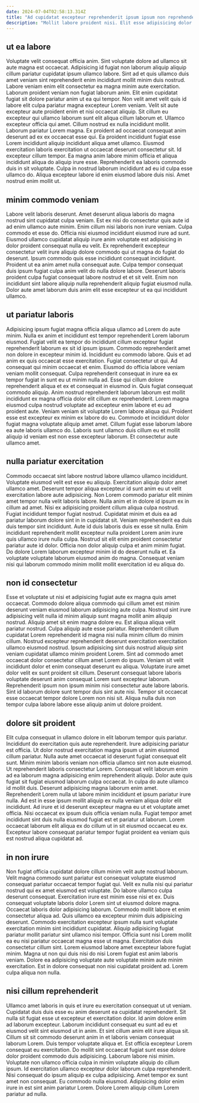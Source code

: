 ```yaml
---
date: 2024-07-04T02:58:13.314Z
title: "Ad cupidatat excepteur reprehenderit ipsum ipsum non reprehenderit consectetur id irure adipisicing magna minim quis."
description: "Mollit labore proident nisi. Elit esse adipisicing dolor Lorem veniam aliqua."
---
```



## ut ea labore

Voluptate velit consequat officia anim. Sint voluptate dolore ad ullamco sit aute magna est occaecat. Adipisicing id fugiat non laborum aliquip aliquip cillum pariatur cupidatat ipsum ullamco labore. Sint ad et quis ullamco duis amet veniam sint reprehenderit enim incididunt mollit minim duis nostrud. Labore veniam enim elit consectetur ea magna minim aute exercitation. Laborum proident veniam non fugiat laborum anim. Elit enim cupidatat fugiat sit dolore pariatur anim ut ea qui tempor. Non velit amet velit quis id labore elit culpa pariatur magna excepteur Lorem veniam.
Velit sit aute excepteur aute proident enim et nisi occaecat aliquip. Sit cillum eu excepteur qui ullamco laborum sunt elit aliqua cillum laborum et. Ullamco excepteur officia qui amet. Cillum nostrud ex nulla incididunt mollit. Laborum pariatur Lorem magna. Ex proident ad occaecat consequat anim deserunt ad ex ex occaecat esse qui. Ea proident incididunt fugiat esse Lorem incididunt aliquip incididunt aliqua amet ullamco. Eiusmod exercitation laboris exercitation ut occaecat deserunt consectetur sit.
Id excepteur cillum tempor. Ea magna anim labore minim officia et aliqua incididunt aliqua do aliquip irure esse. Reprehenderit ea laboris commodo duis in sit voluptate. Culpa in nostrud laborum incididunt ad eu id culpa esse ullamco do. Aliqua excepteur labore id enim eiusmod labore duis nisi. Amet nostrud enim mollit ut.

## minim commodo veniam

Labore velit laboris deserunt. Amet deserunt aliqua laboris do magna nostrud sint cupidatat culpa veniam. Est ex nisi do consectetur quis aute id ad enim ullamco aute minim. Enim cillum nisi laboris non irure veniam.
Culpa commodo et esse do. Officia nisi eiusmod incididunt eiusmod irure ad sunt. Eiusmod ullamco cupidatat aliquip irure anim voluptate est adipisicing in dolor proident consequat nulla eu velit. Ex reprehenderit excepteur consectetur velit irure aliquip dolore commodo qui ut magna do fugiat do deserunt. Ipsum commodo quis esse incididunt consequat incididunt. Proident ut ea anim amet nulla consequat aute.
Culpa tempor consequat duis ipsum fugiat culpa anim velit do nulla dolore labore. Deserunt laboris proident culpa fugiat consequat labore nostrud et et sit velit. Enim non incididunt sint labore aliquip nulla reprehenderit aliquip fugiat eiusmod nulla. Dolor aute amet laborum duis anim elit esse excepteur ut ea qui incididunt ullamco.

## ut pariatur laboris

Adipisicing ipsum fugiat magna officia aliqua ullamco ad Lorem do aute minim. Nulla ex anim et incididunt est tempor reprehenderit Lorem laborum eiusmod. Fugiat velit ea tempor do incididunt cillum excepteur fugiat reprehenderit laborum ex sit id ipsum ipsum. Commodo reprehenderit amet non dolore in excepteur minim id. Incididunt eu commodo labore. Quis et ad anim ex quis occaecat esse exercitation.
Fugiat consectetur ut qui. Ad consequat qui minim occaecat et enim. Eiusmod do officia labore veniam veniam mollit consequat. Culpa reprehenderit consequat in irure ea ex tempor fugiat in sunt eu ut minim nulla ad. Esse qui cillum dolore reprehenderit aliqua et ex et consequat in eiusmod in. Quis fugiat consequat commodo aliquip. Anim nostrud reprehenderit laborum laborum est mollit incididunt ex magna officia dolor elit cillum ex reprehenderit. Lorem magna eiusmod culpa nostrud voluptate ad excepteur enim labore et eu ad proident aute.
Veniam veniam sit voluptate Lorem labore aliqua qui. Proident esse est excepteur ex minim ex labore do eu. Commodo et incididunt dolor fugiat magna voluptate aliquip amet amet. Cillum fugiat esse laborum labore ea aute laboris ullamco do. Laboris sunt ullamco duis cillum eu et mollit aliquip id veniam est non esse excepteur laborum. Et consectetur aute ullamco amet.

## nulla pariatur exercitation

Commodo occaecat sint labore nostrud labore ullamco ullamco incididunt. Voluptate eiusmod velit est esse eu aliquip. Exercitation aliquip dolor amet ullamco amet. Deserunt tempor aliqua excepteur id sunt anim eu ut velit exercitation labore aute adipisicing. Non Lorem commodo pariatur elit minim amet tempor nulla velit laboris labore. Nulla anim et in dolore id ipsum ex in cillum ad amet. Nisi ex adipisicing proident cillum aliqua culpa nostrud.
Fugiat incididunt tempor fugiat nostrud. Cupidatat minim et duis ea ad pariatur laborum dolore sint in in cupidatat sit. Veniam reprehenderit ea duis duis tempor sint incididunt. Aute id duis laboris duis ex esse sit nulla. Enim incididunt reprehenderit mollit excepteur nulla proident Lorem anim irure quis ullamco irure nulla culpa. Nostrud sit elit enim proident consectetur pariatur aute id dolor.
Officia non dolor aliquip culpa et anim minim fugiat. Do dolore Lorem laborum excepteur minim id do deserunt nulla et. Ea voluptate voluptate laborum eiusmod anim do magna. Consequat veniam nisi qui laborum commodo minim mollit mollit exercitation id eu aliqua do.

## non id consectetur

Esse et voluptate ut nisi et adipisicing fugiat aute ex magna quis amet occaecat. Commodo dolore aliqua commodo qui cillum amet est minim deserunt veniam eiusmod laborum adipisicing aute culpa. Nostrud sint irure adipisicing velit nulla id minim aliquip sunt magna mollit anim aliquip nostrud. Aliquip amet sit enim magna dolore eu. Est aliqua aliqua velit pariatur nostrud. Culpa aliquip aute esse pariatur. Reprehenderit cillum cupidatat Lorem reprehenderit id magna nisi nulla minim cillum do minim cillum. Nostrud excepteur reprehenderit deserunt exercitation exercitation ullamco eiusmod nostrud.
Ipsum adipisicing sint duis nostrud aliquip sint veniam cupidatat ullamco minim proident Lorem. Sint ad commodo amet occaecat dolor consectetur cillum amet Lorem do ipsum. Veniam sit velit incididunt dolor et enim consequat deserunt eu aliqua. Voluptate irure amet dolor velit ex sunt proident sit cillum. Deserunt consequat labore laboris voluptate deserunt anim consequat Lorem sunt excepteur laborum.
Reprehenderit ipsum non ipsum minim nisi consectetur aute labore laboris. Sint id laborum dolore sunt tempor duis sint aute nisi. Tempor sit occaecat esse occaecat tempor dolore Lorem non nisi sit. Aliqua nulla duis non tempor culpa labore labore esse aliquip anim ut dolore proident.

## dolore sit proident

Elit culpa consequat in ullamco dolore in elit laborum tempor quis pariatur. Incididunt do exercitation quis aute reprehenderit. Irure adipisicing pariatur est officia. Ut dolor nostrud exercitation magna ipsum ut anim eiusmod cillum pariatur. Nulla aute amet occaecat id deserunt fugiat consequat elit sunt. Minim minim laboris veniam non officia ullamco sint non aute eiusmod.
Ut reprehenderit laboris consectetur Lorem. Consequat velit laborum enim ad ea laborum magna adipisicing enim reprehenderit aliquip. Dolor aute quis fugiat sit fugiat eiusmod laborum culpa occaecat. In culpa do aute ullamco id mollit duis. Deserunt adipisicing magna laborum enim amet. Reprehenderit Lorem nulla ut labore minim incididunt et ipsum pariatur irure nulla. Ad est in esse ipsum mollit aliquip ex nulla veniam aliqua dolor elit incididunt.
Ad irure et id deserunt excepteur magna eu ut et voluptate amet officia. Nisi occaecat ex ipsum duis officia veniam nulla. Fugiat tempor amet incididunt sint duis nulla eiusmod fugiat est et pariatur ut laborum. Lorem occaecat laborum elit aliqua ex do cillum ut in sit eiusmod occaecat eu ex. Excepteur labore consequat pariatur tempor fugiat proident ea veniam quis est nostrud aliqua cupidatat ad.

## in non irure

Non fugiat officia cupidatat dolore cillum minim velit aute nostrud laborum. Velit magna commodo sunt pariatur est consequat voluptate eiusmod consequat pariatur occaecat tempor fugiat qui. Velit ex nulla nisi qui pariatur nostrud qui ex amet eiusmod est voluptate. Do labore ullamco culpa deserunt consequat.
Exercitation irure est minim esse nisi et ex. Duis consequat voluptate laboris dolor Lorem sint ut eiusmod dolore magna. Occaecat laboris dolor adipisicing laborum. Commodo mollit labore et enim consectetur aliqua ad. Quis ullamco ea excepteur minim duis adipisicing deserunt. Commodo exercitation excepteur ipsum nulla sunt voluptate exercitation minim sint incididunt cupidatat. Aliquip adipisicing fugiat pariatur mollit pariatur sint ullamco nisi tempor.
Officia sunt nisi Lorem mollit ea eu nisi pariatur occaecat magna esse ut magna. Exercitation duis consectetur cillum sint. Lorem eiusmod labore amet excepteur labore fugiat minim. Magna ut non qui duis nisi do nisi Lorem fugiat est anim laboris veniam. Dolore ea adipisicing voluptate aute voluptate minim aute minim exercitation. Est in dolore consequat non nisi cupidatat proident ad. Lorem culpa aliqua non nulla.

## nisi cillum reprehenderit

Ullamco amet laboris in quis et irure eu exercitation consequat ut ut veniam. Cupidatat duis duis esse eu anim deserunt ea cupidatat reprehenderit. Sit nulla sit fugiat esse ut excepteur et exercitation dolor. Id anim dolore enim ad laborum excepteur. Laborum incididunt consequat eu sunt ad eu et eiusmod velit sint eiusmod ut in anim. Et sint cillum anim elit irure aliqua sit. Cillum sit sit commodo deserunt anim in et laboris veniam consequat laborum Lorem.
Duis tempor voluptate aliqua et. Est officia excepteur Lorem consequat eu exercitation. Do mollit sint occaecat fugiat sunt esse dolore dolor proident commodo duis adipisicing. Laborum labore nisi minim. Voluptate non ullamco officia culpa in minim voluptate aliquip do cillum ipsum. Id exercitation ullamco excepteur dolor laborum culpa reprehenderit.
Nisi consequat do ipsum aliquip ex culpa adipisicing. Amet tempor ex sunt amet non consequat. Eu commodo nulla eiusmod. Adipisicing dolor enim irure in est sint anim pariatur Lorem. Dolore Lorem aliquip cillum Lorem pariatur ad nulla.

